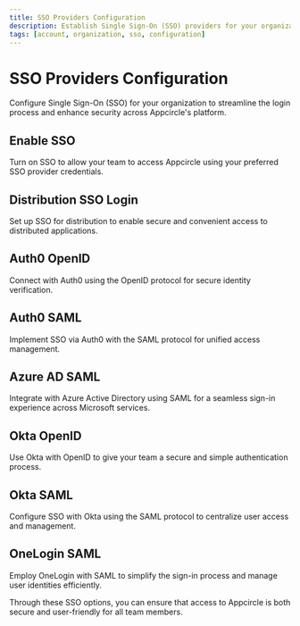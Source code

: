 ```yaml
---
title: SSO Providers Configuration
description: Establish Single Sign-On (SSO) providers for your organization. Enhance security and simplify access across Appcircle's platform.
tags: [account, organization, sso, configuration]
---
```


# SSO Providers Configuration

Configure Single Sign-On (SSO) for your organization to streamline the login process and enhance security across Appcircle's platform.

## Enable SSO

Turn on SSO to allow your team to access Appcircle using your preferred SSO provider credentials.

## Distribution SSO Login

Set up SSO for distribution to enable secure and convenient access to distributed applications.

## Auth0 OpenID

Connect with Auth0 using the OpenID protocol for secure identity verification.

## Auth0 SAML

Implement SSO via Auth0 with the SAML protocol for unified access management.

## Azure AD SAML

Integrate with Azure Active Directory using SAML for a seamless sign-in experience across Microsoft services.

## Okta OpenID

Use Okta with OpenID to give your team a secure and simple authentication process.

## Okta SAML

Configure SSO with Okta using the SAML protocol to centralize user access and management.

## OneLogin SAML

Employ OneLogin with SAML to simplify the sign-in process and manage user identities efficiently.

Through these SSO options, you can ensure that access to Appcircle is both secure and user-friendly for all team members.
